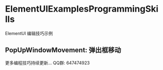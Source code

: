 # ElementUIExamplesProgrammingSkills
ElementUI 编辑技巧示例




## PopUpWindowMovement: 弹出框移动





更多编程技巧持续更新...
QQ群: 647474923
